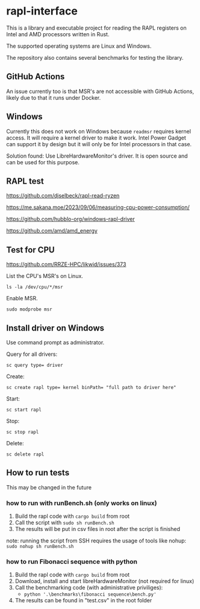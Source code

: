 # rapl-interface

This is a library and executable project for reading the RAPL registers on Intel and AMD processors written in Rust.

The supported operating systems are Linux and Windows.

The repository also contains several benchmarks for testing the library.

## GitHub Actions

An issue currently too is that MSR's are not accessible with GitHub Actions, likely due to that it runs under Docker.

## Windows

Currently this does not work on Windows because `readmsr` requires kernel access. It will require a kernel driver to make it work. Intel Power Gadget can support it by design but it will only be for Intel processors in that case.

Solution found: Use LibreHardwareMonitor's driver. It is open source and can be used for this purpose.

## RAPL test

https://github.com/djselbeck/rapl-read-ryzen

https://me.sakana.moe/2023/09/06/measuring-cpu-power-consumption/

https://github.com/hubblo-org/windows-rapl-driver

https://github.com/amd/amd_energy

## Test for CPU

https://github.com/RRZE-HPC/likwid/issues/373

List the CPU's MSR's on Linux.

`ls -la /dev/cpu/*/msr`

Enable MSR.

`sudo modprobe msr`

## Install driver on Windows

Use command prompt as administrator.

Query for all drivers:

`sc query type= driver`

Create:

`sc create rapl type= kernel binPath= "full path to driver here"`

Start:

`sc start rapl`

Stop:

`sc stop rapl`

Delete:

`sc delete rapl`

## How to run tests
This may be changed in the future

### how to run with runBench.sh (only works on linux)
1. Build the rapl code with `cargo build` from root
2. Call the script with `sudo sh runBench.sh`
3. The results will be put in csv files in root after the script is finished 

note: running the script from SSH requires the usage of tools like nohup:
``` sudo nohup sh runBench.sh ```

### how to run Fibonacci sequence with python
1. Build the rapl code with `cargo build` from root
2. Download, install and start libreHardwareMonitor (not required for linux)
3. Call the benchmarking code (with administrative priviliges):
    - ``` python '.\benchmarks\fibonacci sequence\bench.py' ```
4. The results can be found in "test.csv" in the root folder
